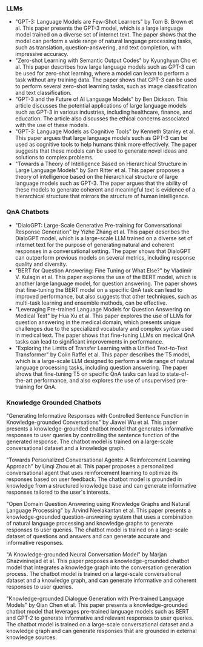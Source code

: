 ### LLMs
- "GPT-3: Language Models are Few-Shot Learners" by Tom B. Brown et al. This paper presents the GPT-3 model, which is a large language model trained on a diverse set of internet text. The paper shows that the model can perform a wide range of natural language processing tasks, such as translation, question-answering, and text completion, with impressive accuracy.
- "Zero-shot Learning with Semantic Output Codes" by Kyunghyun Cho et al. This paper describes how large language models such as GPT-3 can be used for zero-shot learning, where a model can learn to perform a task without any training data. The paper shows that GPT-3 can be used to perform several zero-shot learning tasks, such as image classification and text classification.
- "GPT-3 and the Future of AI Language Models" by Ben Dickson. This article discusses the potential applications of large language models such as GPT-3 in various industries, including healthcare, finance, and education. The article also discusses the ethical concerns associated with the use of these models.
- "GPT-3: Language Models as Cognitive Tools" by Kenneth Stanley et al. This paper argues that large language models such as GPT-3 can be used as cognitive tools to help humans think more effectively. The paper suggests that these models can be used to generate novel ideas and solutions to complex problems.
- "Towards a Theory of Intelligence Based on Hierarchical Structure in Large Language Models" by Sam Ritter et al. This paper proposes a theory of intelligence based on the hierarchical structure of large language models such as GPT-3. The paper argues that the ability of these models to generate coherent and meaningful text is evidence of a hierarchical structure that mirrors the structure of human intelligence.

### QnA Chatbots
- "DialoGPT: Large-Scale Generative Pre-training for Conversational Response Generation" by Yizhe Zhang et al. This paper describes the DialoGPT model, which is a large-scale LLM trained on a diverse set of internet text for the purpose of generating natural and coherent responses in a conversational setting. The paper shows that DialoGPT can outperform previous models on several metrics, including response quality and diversity.
- "BERT for Question Answering: Fine Tuning or What Else?" by Vladimir V. Kulagin et al. This paper explores the use of the BERT model, which is another large language model, for question answering. The paper shows that fine-tuning the BERT model on a specific QnA task can lead to improved performance, but also suggests that other techniques, such as multi-task learning and ensemble methods, can be effective.
- "Leveraging Pre-trained Language Models for Question Answering on Medical Text" by Hua Xu et al. This paper explores the use of LLMs for question answering in the medical domain, which presents unique challenges due to the specialized vocabulary and complex syntax used in medical text. The paper shows that fine-tuning LLMs on medical QnA tasks can lead to significant improvements in performance.
- "Exploring the Limits of Transfer Learning with a Unified Text-to-Text Transformer" by Colin Raffel et al. This paper describes the T5 model, which is a large-scale LLM designed to perform a wide range of natural language processing tasks, including question answering. The paper shows that fine-tuning T5 on specific QnA tasks can lead to state-of-the-art performance, and also explores the use of unsupervised pre-training for QnA.

### Knowledge Grounded Chatbots
"Generating Informative Responses with Controlled Sentence Function in Knowledge-grounded Conversations" by Jiawei Wu et al. This paper presents a knowledge-grounded chatbot model that generates informative responses to user queries by controlling the sentence function of the generated response. The chatbot model is trained on a large-scale conversational dataset and a knowledge graph.

"Towards Personalized Conversational Agents: A Reinforcement Learning Approach" by Linqi Zhou et al. This paper proposes a personalized conversational agent that uses reinforcement learning to optimize its responses based on user feedback. The chatbot model is grounded in knowledge from a structured knowledge base and can generate informative responses tailored to the user's interests.

"Open Domain Question Answering using Knowledge Graphs and Natural Language Processing" by Arvind Neelakantan et al. This paper presents a knowledge-grounded question-answering system that uses a combination of natural language processing and knowledge graphs to generate responses to user queries. The chatbot model is trained on a large-scale dataset of questions and answers and can generate accurate and informative responses.

"A Knowledge-grounded Neural Conversation Model" by Marjan Ghazvininejad et al. This paper proposes a knowledge-grounded chatbot model that integrates a knowledge graph into the conversation generation process. The chatbot model is trained on a large-scale conversational dataset and a knowledge graph, and can generate informative and coherent responses to user queries.

"Knowledge-grounded Dialogue Generation with Pre-trained Language Models" by Qian Chen et al. This paper presents a knowledge-grounded chatbot model that leverages pre-trained language models such as BERT and GPT-2 to generate informative and relevant responses to user queries. The chatbot model is trained on a large-scale conversational dataset and a knowledge graph and can generate responses that are grounded in external knowledge sources.
